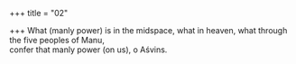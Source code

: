 +++
title = "02"

+++
What (manly power) is in the midspace, what in heaven, what through  the five peoples of Manu,  
confer that manly power (on us), o Aśvins.  